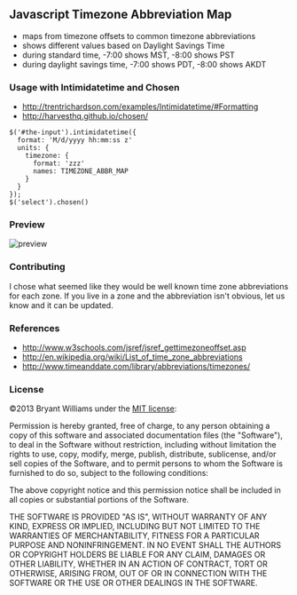 
## Javascript Timezone Abbreviation Map

 - maps from timezone offsets to common timezone abbreviations
 - shows different values based on Daylight Savings Time
  - during standard time, -7:00 shows MST, -8:00 shows PST
  - during daylight savings time, -7:00 shows PDT, -8:00 shows AKDT


### Usage with Intimidatetime and Chosen

 - http://trentrichardson.com/examples/Intimidatetime/#Formatting
 - http://harvesthq.github.io/chosen/

```
$('#the-input').intimidatetime({
  format: 'M/d/yyyy hh:mm:ss z'
  units: {
    timezone: {
      format: 'zzz'
      names: TIMEZONE_ABBR_MAP
    }
  }
});
$('select').chosen()
```




### Preview

![preview](https://cloud.githubusercontent.com/assets/1251587/2996450/3173ce80-dcef-11e3-81c9-4561d5f44481.jpg)


### Contributing

I chose what seemed like they would be well known time zone abbreviations for each zone.  If you live in a zone and the abbreviation isn't obvious, let us know and it can be updated.

### References

 - http://www.w3schools.com/jsref/jsref_gettimezoneoffset.asp
 - http://en.wikipedia.org/wiki/List_of_time_zone_abbreviations
 - http://www.timeanddate.com/library/abbreviations/timezones/



### License

©2013 Bryant Williams under the [MIT license](http://www.opensource.org/licenses/mit-license.php):

Permission is hereby granted, free of charge, to any person obtaining a copy of this software and associated documentation files (the "Software"), to deal in the Software without restriction, including without limitation the rights to use, copy, modify, merge, publish, distribute, sublicense, and/or sell copies of the Software, and to permit persons to whom the Software is furnished to do so, subject to the following conditions:

The above copyright notice and this permission notice shall be included in all copies or substantial portions of the Software.

THE SOFTWARE IS PROVIDED "AS IS", WITHOUT WARRANTY OF ANY KIND, EXPRESS OR IMPLIED, INCLUDING BUT NOT LIMITED TO THE WARRANTIES OF MERCHANTABILITY, FITNESS FOR A PARTICULAR PURPOSE AND NONINFRINGEMENT. IN NO EVENT SHALL THE AUTHORS OR COPYRIGHT HOLDERS BE LIABLE FOR ANY CLAIM, DAMAGES OR OTHER LIABILITY, WHETHER IN AN ACTION OF CONTRACT, TORT OR OTHERWISE, ARISING FROM, OUT OF OR IN CONNECTION WITH THE SOFTWARE OR THE USE OR OTHER DEALINGS IN THE SOFTWARE.



